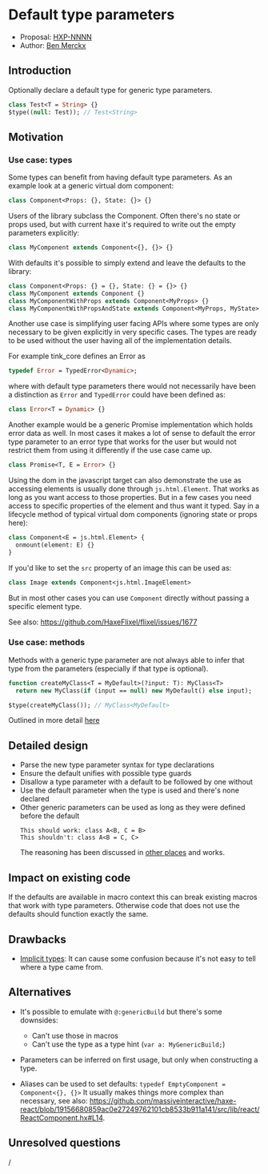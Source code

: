 # Default type parameters

* Proposal: [HXP-NNNN](NNNN-filename.md)
* Author: [Ben Merckx](https://github.com/benmerckx)

## Introduction

Optionally declare a default type for generic type parameters.

````Haxe
class Test<T = String> {}
$type((null: Test)); // Test<String>
````

## Motivation

### Use case: types

Some types can benefit from having default type parameters. As an example look at
a generic virtual dom component: 
````haxe
class Component<Props: {}, State: {}> {}
````
Users of the library subclass the Component. Often there's no state or props used,
but with current haxe it's required to write out the empty parameters explicitly:
````haxe
class MyComponent extends Component<{}, {}> {}
````
With defaults it's possible to simply extend and leave the defaults to the library:
````haxe
class Component<Props: {} = {}, State: {} = {}> {}
class MyComponent extends Component {}
class MyComponentWithProps extends Component<MyProps> {}
class MyComponentWithPropsAndState extends Component<MyProps, MyState> {}
````

Another use case is simplifying user facing APIs where some types are only necessary 
to be given explicitly in very specific cases. The types are ready to be used without
the user having all of the implementation details.

For example tink_core defines an Error as
````haxe
typedef Error = TypedError<Dynamic>;
````
where with default type parameters there would not necessarily have been a distinction
as `Error` and `TypedError` could have been defined as:
````haxe
class Error<T = Dynamic> {}
````

Another example would be a generic Promise implementation which holds error data as well. 
In most cases it makes a lot of sense to default the error type parameter to an error type
that works for the user but would not restrict them from using it differently if the use
case came up.
````haxe
class Promise<T, E = Error> {}
````

Using the dom in the javascript target can also demonstrate the use as accessing elements
is usually done through `js.html.Element`. That works as long as you want access to those
properties. But in a few cases you need access to specific properties of the element and
thus want it typed. Say in a lifecycle method of typical virtual dom components
(ignoring state or props here):

````haxe
class Component<E = js.html.Element> {
  onmount(element: E) {}
}
````
If you'd like to set the `src` property of an image this can be used as:
````haxe
class Image extends Component<js.html.ImageElement>
````
But in most other cases you can use `Component` directly without passing a specific element type.

See also: https://github.com/HaxeFlixel/flixel/issues/1677

### Use case: methods

Methods with a generic type parameter are not always able to infer that type from the parameters (especially if that type is optional).

````haxe
function createMyClass<T = MyDefault>(?input: T): MyClass<T>
  return new MyClass(if (input == null) new MyDefault() else input);

$type(createMyClass()); // MyClass<MyDefault>
````

Outlined in more detail [here](https://github.com/HaxeFoundation/haxe-evolution/pull/50#issuecomment-413976704)

## Detailed design

- Parse the new type parameter syntax for type declarations
- Ensure the default unifies with possible type guards
- Disallow a type parameter with a default to be followed by one without
- Use the default parameter when the type is used and there's none declared
- Other generic parameters can be used as long as they were defined before the default
  ````
  This should work: class A<B, C = B>
  This shouldn't: class A<B = C, C>
  ````
  The reasoning has been discussed in [other places](https://github.com/Microsoft/TypeScript/issues/2175) and works.

## Impact on existing code

If the defaults are available in macro context this can break existing macros 
that work with type parameters. Otherwise code that does not use the defaults
should function exactly the same.

## Drawbacks

- [Implicit types](https://github.com/HaxeFoundation/haxe-evolution/pull/50#issuecomment-418016806): It can cause some confusion because it's not easy to tell where a type came from.

## Alternatives

- It's possible to emulate with `@:genericBuild` but there's some downsides:
  - Can't use those in macros
  - Can't use the type as a type hint (`var a: MyGenericBuild;`)

- Parameters can be inferred on first usage, but only when constructing a type.

- Aliases can be used to set defaults: `typedef EmptyComponent = Component<{}, {}>`
It usually makes things more complex than necessary, see also: 
https://github.com/massiveinteractive/haxe-react/blob/19156680859ac0e27249762101cb8533b911a141/src/lib/react/ReactComponent.hx#L14.

## Unresolved questions

/
